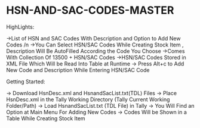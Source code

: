 # HSN-AND-SAC-CODES-MASTER

HighLights:

->List of HSN and SAC Codes With Description and Option to Add New Codes /n
->You Can Select HSN/SAC Codes While Creating Stock Item , Description Will Be AutoFilled According the Code You Choose
->Comes With Collection Of 13500 + HSN/SAC Codes
->HSN/SAC Codes Stored in XML File Which Will be Read Into Table at Runtime
-> Press Alt+c to Add New Code and Description While Entering HSN/SAC Code


Getting Started:

-> Download HsnDesc.xml and HsnandSacList.txt(TDL) Files
-> Place HsnDesc.xml in the Tally Working Directory (Tally Current Working Folder/Path)
-> Load HsnandSacList.txt (TDL File) in Tally
-> You Will Find an Option at Main Menu For Adding New Codes
-> Codes Will be Shown in a Table While Creating Stock Item



